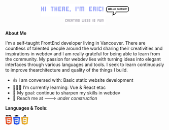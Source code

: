 <p align="center"><a href="https://ericjen01.github.io"><img width="40%" src="./assets/handle01.png"/><img width="15%" src="./assets/helloworld.png"/><br><img width="25%" src="./assets/handle02.png"/></a></p>



**About Me**

I'm a self-taught FrontEnd developer living in Vancouver. There are countless of talented people around the world sharing their creativities and inspirations in webdev and I am really grateful for being able to learn from the community. My passion for webdev lies with turning ideas into elegant interfaces through various languages and tools. I seek to learn continuously to improve thearchitecture and quality of the things I build.


- 👍 I am conversed with: Basic static website development
- 👨🏽‍💻 I’m currently learning: Vue & React etac 
- 🎯 My goal: continue to sharpen my skills in webdev
- 📮 Reach me at ---> *under construction*

**Languages & Tools:**

<code><img height="30" src="https://github.com/ericjen01/ericjen01/blob/main/assets/html.png"></code> 
<code><img height="30" src="https://github.com/ericjen01/ericjen01/blob/main/assets/css.png"></code> 
<code><img height="30" src="https://github.com/ericjen01/ericjen01/blob/main/assets/js.png"></code> 

<!---
ericjen01/ericjen01 is a ✨ special ✨ repository because its `README.md` (this file) appears on your GitHub profile.
You can click the Preview link to take a look at your changes.
--->
